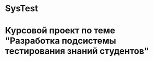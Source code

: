 # SysTest
Курсовой проект по теме "Разработка подсистемы тестирования знаний студентов"
===============================================================================

